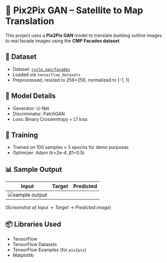 # 🧠 Pix2Pix GAN – Satellite to Map Translation

This project uses a **Pix2Pix GAN** model to translate building outline images to real facade images using the **CMP Facades dataset**.

## 📁 Dataset
- Dataset: [`cycle_gan/facades`](https://www.tensorflow.org/datasets/catalog/cycle_gan#cycle_ganfacades)
- Loaded via `tensorflow_datasets`
- Preprocessed, resized to 256×256, normalized to [-1, 1]

## 🧠 Model Details
- Generator: U-Net
- Discriminator: PatchGAN
- Loss: Binary Crossentropy + L1 loss

## 🔁 Training
- Trained on 100 samples × 5 epochs for demo purposes
- Optimizer: Adam (lr=2e-4, β1=0.5)

## 📊 Sample Output

| Input | Target | Predicted |
|-------|--------|-----------|
| ![sample output](sample_output.png) |

_(Screenshot of Input → Target → Predicted image)_

## 📦 Libraries Used
- TensorFlow
- TensorFlow Datasets
- TensorFlow Examples (for `pix2pix`)
- Matplotlib



